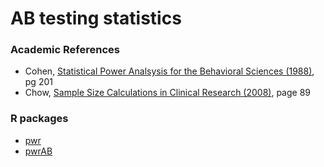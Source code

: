 # AB testing statistics

### Academic References
* Cohen, [Statistical Power Analsysis for the Behavioral Sciences (1988)](http://www.utstat.toronto.edu/~brunner/oldclass/378f16/readings/CohenPower.pdf), pg 201
* Chow, [Sample Size Calculations in Clinical Research (2008)](https://www.mobt3ath.com/uplode/book/book-43792.pdf), page 89

### R packages
* [pwr](https://cran.r-project.org/web/packages/pwr/vignettes/pwr-vignette.html)
* [pwrAB](https://cran.r-project.org/web/packages/pwrAB/pwrAB.pdf)
